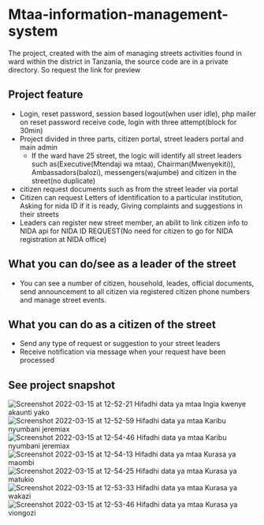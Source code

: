 # Mtaa-information-management-system
The project, created with the aim of managing streets activities found in ward within the district in Tanzania, the source code are in a private directory. So request the link for preview

## Project feature
* Login, reset password, session based logout(when user idle), php mailer on reset password receive code, login with three attempt(block for 30min)
* Project divided in three parts, citizen portal, street leaders portal and main admin
  * If the ward have 25 street, the logic will identify all street leaders such as(Executive(Mtendaji wa mtaa), Chairman(Mwenyekiti)), Ambassadors(balozi), messengers(wajumbe) and citizen in the street(no duplicate)
* citizen request documents such as from the street leader via portal
* Citizen can request Letters of identification to a particular institution, Asking for nida ID if it is ready, Giving complaints and suggestions in their streets
* Leaders can register new street member, an abilit to link citizen info to NIDA api for NIDA ID REQUEST(No need for citizen to go for NIDA registration at NIDA office)

## What you can do/see as a leader of the street

* You can see a number of citizen, household, leades, official documents, send announcement to all citizen via registered citizen phone numbers and manage street events.

## What you can do as a citizen of the street

* Send any type of request or suggestion to your street leaders
* Receive notification via message when your request have been processed

## See project snapshot

![Screenshot 2022-03-15 at 12-52-21 Hifadhi data ya mtaa Ingia kwenye akaunti yako](https://user-images.githubusercontent.com/26626005/160368860-5786fad6-7936-4347-89e4-e353ebd1aa04.png)
![Screenshot 2022-03-15 at 12-52-59 Hifadhi data ya mtaa Karibu nyumbani jeremiax](https://user-images.githubusercontent.com/26626005/160368901-d651f7df-f5f8-4e10-90ac-d6b0b806daa5.png)
![Screenshot 2022-03-15 at 12-54-46 Hifadhi data ya mtaa Karibu nyumbani jeremiax](https://user-images.githubusercontent.com/26626005/160368923-c33fc581-4d38-45aa-970f-aef47a062b70.png)
![Screenshot 2022-03-15 at 12-54-13 Hifadhi data ya mtaa Kurasa ya maombi](https://user-images.githubusercontent.com/26626005/160368943-93947a30-bbdf-44f3-8cda-190bcc08ee3b.png)
![Screenshot 2022-03-15 at 12-54-25 Hifadhi data ya mtaa Kurasa ya matukio](https://user-images.githubusercontent.com/26626005/160368954-896a1db4-9480-4335-8010-667f9784fefa.png)
![Screenshot 2022-03-15 at 12-53-33 Hifadhi data ya mtaa Kurasa ya wakazi](https://user-images.githubusercontent.com/26626005/160368960-781689dd-5e5f-4ec2-a1ef-a3e8a4e87d72.png)
![Screenshot 2022-03-15 at 12-53-46 Hifadhi data ya mtaa Kurasa ya viongozi](https://user-images.githubusercontent.com/26626005/160368964-96908ff0-40fd-4ed0-a208-9291f721f94b.png)
